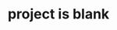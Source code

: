 ---
title: 'project is blank'
redirect_to:
  - 'https://discuss.pencil2d.org/t/project-is-blank/899'
---